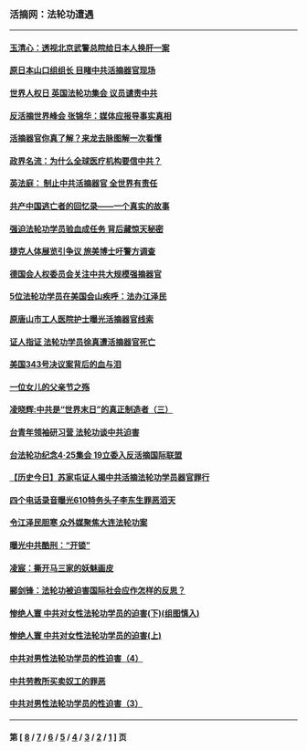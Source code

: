 ### 活摘网：法轮功遭遇
---
#### [玉清心：透视北京武警总院给日本人换肝一案](../../pages/nf5881/n13771978.md?02050430) 
#### [原日本山口组组长 目睹中共活摘器官现场](../../pages/nf5881/n13767360.md?02050430) 
#### [世界人权日 英国法轮功集会 议员谴责中共](../../pages/nf5881/n13431763.md?02050430) 
#### [反活摘世界峰会 张锦华：媒体应报导事实真相](../../pages/nf5881/n13278502.md?02050430) 
#### [活摘器官你真了解？来龙去脉图解一次看懂](../../pages/nf5881/n13013820.md?02050430) 
#### [政界名流：为什么全球医疗机构要信中共？](../../pages/nf5881/n11945479.md?02050430) 
#### [英法庭： 制止中共活摘器官 全世界有责任](../../pages/nf5881/n11330691.md?02050430) 
#### [共产中国逃亡者的回忆录——一个真实的故事](../../pages/nf5881/n10918649.md?02050430) 
#### [强迫法轮功学员验血成任务 背后藏惊天秘密](../../pages/nf5881/n4252384.md?02050430) 
#### [捷克人体展览引争议 旅美博士吁警方调查](../../pages/nf5881/n9429187.md?02050430) 
#### [德国会人权委员会关注中共大规模强摘器官](../../pages/nf5881/n8418950.md?02050430) 
#### [5位法轮功学员在美国会山疾呼：法办江泽民](../../pages/nf5881/n8101519.md?02050430) 
#### [原唐山市工人医院护士曝光活摘器官线索](../../pages/nf5881/n8076384.md?02050430) 
#### [证人指证 法轮功学员徐真遭活摘器官死亡](../../pages/nf5881/n8042467.md?02050430) 
#### [美国343号决议案背后的血与泪](../../pages/nf5881/n8020684.md?02050430) 
#### [一位女儿的父亲节之殇](../../pages/nf5881/n8014122.md?02050430) 
#### [凌晓辉:中共是“世界末日”的真正制造者（三）](../../pages/nf5881/n4210333.md?02050430) 
#### [台青年领袖研习营 法轮功谈中共迫害](../../pages/nf5881/n4141857.md?02050430) 
#### [台法轮功纪念4‧25集会 19立委入反活摘国际联盟](../../pages/nf5881/n4141821.md?02050430) 
#### [【历史今日】苏家屯证人揭中共活摘法轮功学员器官罪行](../../pages/nf5881/n4135912.md?02050430) 
#### [四个电话录音曝光610特务头子李东生罪恶滔天](../../pages/nf5881/n4040060.md?02050430) 
#### [令江泽民胆寒 众外媒聚焦大连法轮功案](../../pages/nf5881/n3932671.md?02050430) 
#### [曝光中共酷刑：“开锁”](../../pages/nf5881/n3889373.md?02050430) 
#### [凌宸：撕开马三家的妖魅画皮](../../pages/nf5881/n3849369.md?02050430) 
#### [郦剑锋：法轮功被迫害国际社会应作怎样的反思？](../../pages/nf5881/n3824560.md?02050430) 
#### [惨绝人寰 中共对女性法轮功学员的迫害(下)(组图慎入)](../../pages/nf5881/n3816285.md?02050430) 
#### [惨绝人寰 中共对女性法轮功学员的迫害(上)](../../pages/nf5881/n3815374.md?02050430) 
#### [中共对男性法轮功学员的性迫害（4）](../../pages/nf5881/n3769144.md?02050430) 
#### [中共劳教所买卖奴工的罪恶](../../pages/nf5881/n3769378.md?02050430) 
#### [中共对男性法轮功学员的性迫害（3）](../../pages/nf5881/n3768231.md?02050430) 

---
#### 第 [ [8](./8.md?02050430) / [7](./7.md?02050430) / [6](./6.md?02050430) / [5](./5.md?02050430) / [4](./4.md?02050430) / [3](./3.md?02050430) / [2](./2.md?02050430) / [1](./1.md?02050430) ] 页
